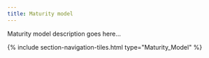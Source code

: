 ```yaml
---
title: Maturity model
---
```


Maturity model description goes here...

{% include section-navigation-tiles.html type="Maturity_Model" %}
